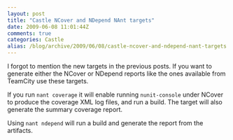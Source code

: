 ```yaml
---
layout: post
title: "Castle NCover and NDepend NAnt targets"
date: 2009-06-08 11:01:44Z
comments: true
categories: Castle
alias: /blog/archive/2009/06/08/castle-ncover-and-ndepend-nant-targets.aspx
---
```


I forgot to mention the new targets in the previous posts. If you want to generate either the NCover or NDepend reports like the
ones available from TeamCity use these targets.

If you run `nant coverage` it will enable running `nunit-console` under NCover to produce the coverage XML log files, and run a build.
The target will also generate the summary coverage report.

Using `nant ndepend` will run a build and generate the report from the artifacts.
